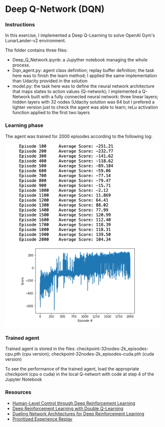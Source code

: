 [//]: # (Image References)

[image1]: Agent-DQN-32nodes-2k_episodes.png "training log"

# Deep Q-Network (DQN)

### Instructions

In this exercise, I implemented a Deep Q-Learning to solve OpenAI Gym's LunarLander-v2 environment.

The folder contains three files:
+	Deep_Q_Network.ipynb: a Jupyther notebook managing the whole process.
+	Dqn_agent.py: agent class definition; replay buffer definition; the task here was to finish the learn method; I applied the same implementation than Udacity provided in the solution
+	model.py: the task here was to define the neural network architecture that maps states to action values (Q-network); I implemented a Q-Network built with a fully connected neural network: three linear layers; hidden layers with 32 nodes (Udacity solution was 64 but I prefered a lighter version just to check the agent was able to learn; reLu activation function applied to the first two layers

### Learning phase
The agent was trained for 2000 episodes according to the following log:

![Learnig log][image1]

### Trained agent
Trained agent is stored in the files: checkpoint-32nodes-2k_episodes-cpu.pth (cpu version); checkpoint-32nodes-2k_episodes-cuda.pth (cuda version)

To see the performance of the trained agent, load the appropriate checkpoint (cpu o cuda) in the local Q-networt with code at step 4 of the Jupyter Notebook

### Resources

- [Human-Level Control through Deep Reinforcement Learning](https://storage.googleapis.com/deepmind-media/dqn/DQNNaturePaper.pdf)
- [Deep Reinforcement Learning with Double Q-Learning](https://arxiv.org/abs/1509.06461)
- [Dueling Network Architectures for Deep Reinforcement Learning](https://arxiv.org/abs/1511.06581)
- [Prioritized Experience Replay](https://arxiv.org/abs/1511.05952)
